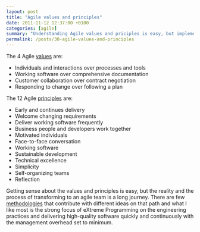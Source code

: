 ```yaml
---
layout: post
title: "Agile values and principles"
date: 2011-11-12 12:37:00 +0100
categories: [agile]
summary: "Understanding Agile values and priciples is easy, but implementing Agile is a different story."
permalink: /posts/30-agile-values-and-principles
---
```


The 4 Agile [values](http://agilemanifesto.org/ "Agile values") are:

- Individuals and interactions over processes and tools
- Working software over comprehensive documentation
- Customer collaboration over contract negotiation
- Responding to change over following a plan

The 12 Agile [principles](http://agilemanifesto.org/principles.html "Agile principles") are:

- Early and continues delivery
- Welcome changing requirements
- Deliver working software frequently
- Business people and developers work together
- Motivated individuals
- Face-to-face conversation
- Working software
- Sustainable development
- Technical excellence
- Simplicity
- Self-organizing teams
- Reflection

Getting sense about the values and principles is easy, but the reality and the process of transforming to an agile team is a long journey. There are few [methodologies](https://en.wikipedia.org/wiki/Software_development_process) that contribute with different ideas on that path and what I like most is the strong focus of eXtreme Programming on the engineering practices and delivering high-quality software quickly and continuously with the management overhead set to minimum.
